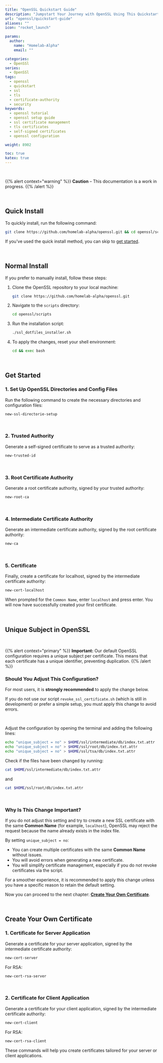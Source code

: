 ```yaml
---
title: "OpenSSL Quickstart Guide"
description: "Jumpstart Your Journey with OpenSSL Using This Quickstart Guide"
url: "openssl/quickstart-guide"
aliases: ""
icon: "rocket_launch"

params:
  author:
    name: "Homelab-Alpha"
    email: ""

categories:
  - OpenSSl
series:
  - OpenSSl
tags:
  - openssl
  - quickstart
  - ssl
  - tls
  - certificate-authority
  - security
keywords:
  - openssl tutorial
  - openssl setup guide
  - ssl certificate management
  - tls certificates
  - self-signed certificates
  - openssl configuration

weight: 8902

toc: true
katex: true
---
```


<br />

{{% alert context="warning" %}}
**Caution** – This documentation is a work in progress.
{{% /alert %}}

<br />

## Quick Install

To quickly install, run the following command:

```bash
git clone https://github.com/homelab-alpha/openssl.git && cd openssl/scripts && ./ssl_dotfiles_installer.sh && cd && exec bash
```

If you've used the quick install method, you can skip to [get started].

<br />

## Normal Install

If you prefer to manually install, follow these steps:

1. Clone the OpenSSL repository to your local machine:

   ```bash
   git clone https://github.com/homelab-alpha/openssl.git
   ```

2. Navigate to the `scripts` directory:

   ```bash
   cd openssl/scripts
   ```

3. Run the installation script:

   ```bash
   ./ssl_dotfiles_installer.sh
   ```

4. To apply the changes, reset your shell environment:

   ```bash
   cd && exec bash
   ```

<br />

## Get Started

### 1. Set Up OpenSSL Directories and Config Files

Run the following command to create the necessary directories and configuration
files:

```bash
new-ssl-directorie-setup
```

<br />

### 2. Trusted Authority

Generate a self-signed certificate to serve as a trusted authority:

```bash
new-trusted-id
```

<br />

### 3. Root Certificate Authority

Generate a root certificate authority, signed by your trusted authority:

```bash
new-root-ca
```

<br />

### 4. Intermediate Certificate Authority

Generate an intermediate certificate authority, signed by the root certificate
authority:

```bash
new-ca
```

<br />

### 5. Certificate

Finally, create a certificate for localhost, signed by the intermediate
certificate authority:

```bash
new-cert-localhost
```

When prompted for the `Common Name`, enter `localhost` and press enter. You will
now have successfully created your first certificate.

<br />

## Unique Subject in OpenSSL

<br />

{{% alert context="primary" %}}
**Important:** Our default OpenSSL configuration requires a unique subject per
certificate. This means that each certificate has a unique identifier,
preventing duplication.
{{% /alert %}}

### Should You Adjust This Configuration?

For most users, it is **strongly recommended** to apply the change below.

If you do not use our script `revoke_ssl_certificate.sh` (which is still in
development) or prefer a simple setup, you must apply this change to avoid
errors.

<br />

Adjust the configuration by opening the terminal and adding the following lines:

```bash
echo "unique_subject = no" > $HOME/ssl/intermediate/db/index.txt.attr
echo "unique_subject = no" > $HOME/ssl/root/db/index.txt.attr
echo "unique_subject = no" > $HOME/ssl/tsa/db/index.txt.attr
```

Check if the files have been changed by running:

```bash
cat $HOME/ssl/intermediate/db/index.txt.attr
```

and

```bash
cat $HOME/ssl/root/db/index.txt.attr
```

<br />

### Why Is This Change Important?

If you do not adjust this setting and try to create a new SSL certificate with
the same **Common Name** (for example, `localhost`), OpenSSL may reject the
request because the name already exists in the index file.

By setting `unique_subject = no`:

- You can create multiple certificates with the same **Common Name** without
  issues.
- You will avoid errors when generating a new certificate.
- You will simplify certificate management, especially if you do not revoke
  certificates via the script.

For a smoother experience, it is recommended to apply this change unless you
have a specific reason to retain the default setting.

Now you can proceed to the next chapter: **[Create Your Own Certificate]**.

<br />

## Create Your Own Certificate

### 1. Certificate for Server Application

Generate a certificate for your server application, signed by the intermediate
certificate authority:

```bash
new-cert-server
```

For RSA:

```bash
new-cert-rsa-server
```

<br />

### 2. Certificate for Client Application

Generate a certificate for your client application, signed by the intermediate
certificate authority:

```bash
new-cert-client
```

For RSA:

```bash
new-cert-rsa-client
```

These commands will help you create certificates tailored for your server or
client applications.

[get started]: #get-started
[Create Your Own Certificate]: #create-your-own-certificate
